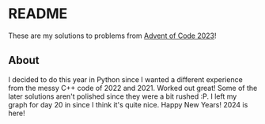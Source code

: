 # README
These are my solutions to problems from [Advent of Code 2023](https://adventofcode.com/2023)!

## About
I decided to do this year in Python since I wanted a different experience from the messy C++ code of 2022 and 2021. Worked out great!
Some of the later solutions aren't polished since they were a bit rushed :P.
I left my graph for day 20 in since I think it's quite nice. 
Happy New Years! 2024 is here!
